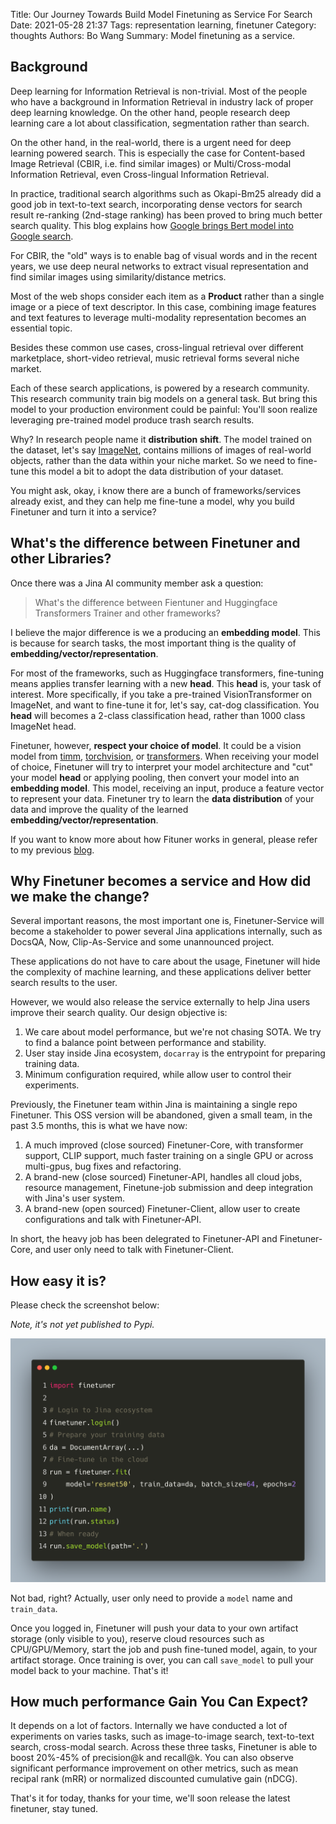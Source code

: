 Title: Our Journey Towards Build Model Finetuning as Service For Search
Date: 2021-05-28 21:37
Tags: representation learning, finetuner
Category: thoughts
Authors: Bo Wang
Summary: Model finetuning as a service.

## Background

Deep learning for Information Retrieval is non-trivial.
Most of the people who have a background in Information Retrieval in industry lack of proper deep learning knowledge.
On the other hand, people research deep learning care a lot about classification, segmentation rather than search.

On the other hand, in the real-world,
there is a urgent need for deep learning powered search.
This is especially the case for Content-based Image Retrieval (CBIR, i.e. find similar images)
or Multi/Cross-modal Information Retrieval, even Cross-lingual Information Retrieval.

In practice, traditional search algorithms such as Okapi-Bm25 already did a good job in text-to-text search,
incorporating dense vectors for search result re-ranking (2nd-stage ranking) has been proved to bring much better search quality.
This blog explains how [Google brings Bert model into Google search](https://blog.google/products/search/search-language-understanding-bert/).

For CBIR, the "old" ways is to enable bag of visual words and in the recent years,
we use deep neural networks to extract visual representation and find similar images using similarity/distance metrics.

Most of the web shops consider each item as a **Product** rather than a single image or a piece of text descriptor.
In this case, combining image features and text features to leverage multi-modality representation becomes an essential topic.

Besides these common use cases, cross-lingual retrieval over different marketplace,
short-video retrieval, music retrieval forms several niche market.

Each of these search applications, is powered by a research community.
This research community train big models on a general task.
But bring this model to your production environment could be painful:
You'll soon realize leveraging pre-trained model produce trash search results.

Why? In research people name it **distribution shift**.
The model trained on the dataset, let's say [ImageNet](https://www.image-net.org/),
contains millions of images of real-world objects,
rather than the data within your niche market.
So we need to fine-tune this model a bit to adopt the data distribution of your dataset.

You might ask,
okay, i know there are a bunch of frameworks/services already exist, and they can help me fine-tune a model,
why you build Finetuner and turn it into a service?

## What's the difference between Finetuner and other Libraries?

Once there was a Jina AI community member ask a question:

> What's the difference between Fientuner and Huggingface Transformers Trainer and other frameworks?

I believe the major difference is we a producing an **embedding model**.
This is because for search tasks,
the most important thing is the quality of **embedding/vector/representation**.

For most of the frameworks, such as Huggingface transformers,
fine-tuning means applies transfer learning with a new **head**.
This **head** is, your task of interest.
More specifically, if you take a pre-trained VisionTransformer on ImageNet,
and want to fine-tune it for, let's say, cat-dog classification.
You **head** will becomes a 2-class classification head, rather than 1000 class ImageNet head.

Finetuner, however, **respect your choice of model**.
It could be a vision model from [timm](https://github.com/rwightman/pytorch-image-models),
[torchvision](https://github.com/pytorch/vision), or [transformers](https://github.com/huggingface/transformers).
When receiving your model of choice, Finetuner will try to interpret your model architecture and "cut" your model **head**
or applying pooling,
then convert your model into an **embedding model**.
This model, receiving an input, produce a feature vector to represent your data.
Finetuner try to learn the **data distribution** of your data and improve the quality of the learned **embedding/vector/representation**.

If you want to know more about how Fituner works in general,
please refer to my previous [blog](metric-vs-ssl.md).

## Why Finetuner becomes a service and How did we make the change?

Several important reasons,
the most important one is,
Finetuner-Service will become a stakeholder to power several Jina applications internally,
such as DocsQA, Now, Clip-As-Service and some unannounced project.

These applications do not have to care about the usage,
Finetuner will hide the complexity of machine learning,
and these applications deliver better search results to the user.

However, we would also release the service externally to help Jina users improve their search quality.
Our design objective is:

1. We care about model performance, but we're not chasing SOTA. We try to find a balance point between performance and stability.
2. User stay inside Jina ecosystem, `docarray` is the entrypoint for preparing training data.
3. Minimum configuration required, while allow user to control their experiments.

Previously, the Finetuner team within Jina is maintaining a single repo Finetuner.
This OSS version will be abandoned,
given a small team, in the past 3.5 months, this is what we have now:

1. A much improved (close sourced) Finetuner-Core, with transformer support, CLIP support, much faster training on a single GPU or across multi-gpus, bug fixes and refactoring.
2. A brand-new (close sourced) Finetuner-API, handles all cloud jobs, resource management, Finetune-job submission and deep integration with Jina's user system.
3. A brand-new (open sourced) Finetuner-Client, allow user to create configurations and talk with Finetuner-API.

In short, the heavy job has been delegrated to Finetuner-API and Finetuner-Core,
and user only need to talk with Finetuner-Client.

## How easy it is?

Please check the screenshot below:

*Note, it's not yet published to Pypi.*

![client](images/finetuner.png)

Not bad, right?
Actually, user only need to provide a `model` name and `train_data`.

Once you logged in,
Finetuner will push your data to your own artifact storage (only visible to you),
reserve cloud resources such as CPU/GPU/Memory, start the job and push fine-tuned model, again,
to your artifact storage.
Once training is over, you can call `save_model` to pull your model back to your machine.
That's it!

## How much performance Gain You Can Expect?

It depends on a lot of factors.
Internally we have conducted a lot of experiments on varies tasks,
such as image-to-image search, text-to-text search, cross-modal search.
Across these three tasks, Finetuner is able to boost 20%-45% of precision@k and recall@k.
You can also observe significant performance improvement on other metrics,
such as mean recipal rank (mRR) or normalized discounted cumulative gain (nDCG).

That's it for today, thanks for your time, we'll soon release the latest finetuner, stay tuned.
















